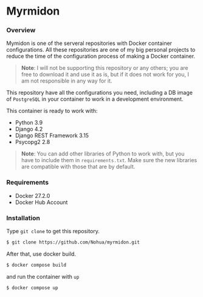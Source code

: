 
# Myrmidon

### Overview

Mymidon is one of the serveral repositories with Docker container configurations. All these repositories are one of my big personal projects to reduce the time of the configuration process of making a Docker container.

>**Note**: I will not be supporting this repository or any others; you are free to download it and use it as is, but if it does not work for you, I am not responsible in any way for it.

This repository have all the configurations you need, including a DB image of `PostgreSQL` in your container to work in a development environment.

This container is ready to work with:
- Python 3.9
- Django 4.2
- Django REST Framework 3.15
- Psycopg2 2.8

> **Note**: You can add other libraries of Python to work with, but you have to include them in `requirements.txt`. Make sure the new libraries are compatible with those that are by default.





### Requirements

- Docker 27.2.0
- Docker Hub Account


### Installation

Type `git clone` to get this repository.
```bash
$ git clone https://github.com/Nohua/myrmidon.git
```

After that, use docker build.
```bash
$ docker compose build
```

and run the container with `up`
```bash
$ docker compose up
```
